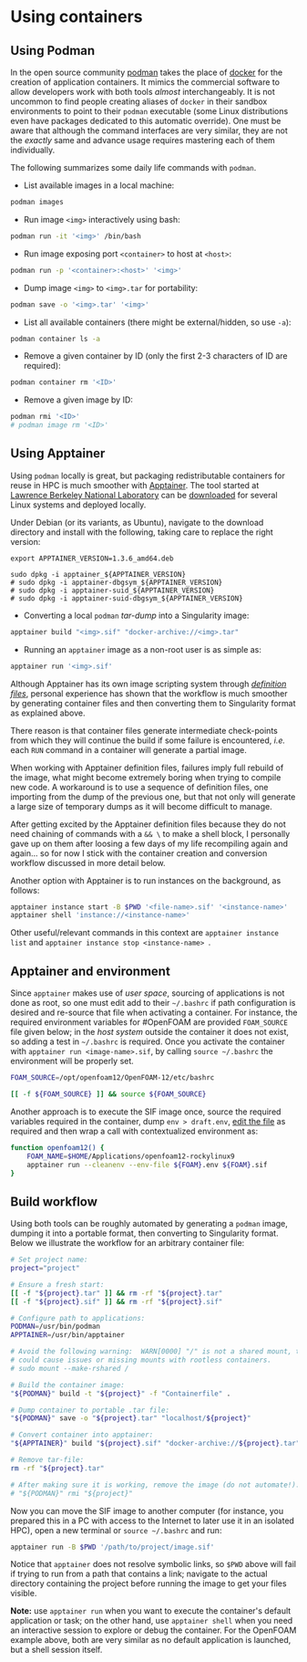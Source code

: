 # Using containers

## Using Podman

In the open source community [podman](https://podman.io/) takes the place of [docker](https://www.docker.com/) for the creation of application containers. It mimics the commercial software to allow developers work with both tools *almost* interchangeably. It is not uncommon to find people creating aliases of `docker` in their sandbox environments to point to their `podman` executable (some Linux distributions even have packages dedicated to this automatic override). One must be aware that although the command interfaces are very similar, they are not the *exactly* same and advance usage requires mastering each of them individually.

The following summarizes some daily life commands with `podman`.

- List available images in a local machine:

```bash
podman images
```

- Run image `<img>` interactively using bash:

```bash
podman run -it '<img>' /bin/bash
```

- Run image exposing port `<container>` to host at `<host>`:

```bash
podman run -p '<container>:<host>' '<img>'
```

- Dump image `<img>` to `<img>.tar` for portability:

```bash
podman save -o '<img>.tar' '<img>'
```

- List all available containers (there might be external/hidden, so use `-a`):

```bash
podman container ls -a
```

- Remove a given container by ID (only the first 2-3 characters of ID are required):

```bash
podman container rm '<ID>'
```

- Remove a given image by ID:

```bash
podman rmi '<ID>'
# podman image rm '<ID>'
```

## Using Apptainer

Using `podman` locally is great, but packaging redistributable containers for reuse in HPC is much smoother with [Apptainer](https://apptainer.org/). The tool started at [Lawrence Berkeley National Laboratory](https://www.lbl.gov/) can be [downloaded](https://github.com/apptainer/apptainer/releases) for several Linux systems and deployed locally.

Under Debian (or its variants, as Ubuntu), navigate to the download directory and install with the following, taking care to replace the right version:

```shell
export APPTAINER_VERSION=1.3.6_amd64.deb

sudo dpkg -i apptainer_${APPTAINER_VERSION}
# sudo dpkg -i apptainer-dbgsym_${APPTAINER_VERSION}
# sudo dpkg -i apptainer-suid_${APPTAINER_VERSION}
# sudo dpkg -i apptainer-suid-dbgsym_${APPTAINER_VERSION}
```

- Converting a local `podman` *tar-dump* into a Singularity image:

```bash
apptainer build "<img>.sif" "docker-archive://<img>.tar"
```

- Running an `apptainer` image as a non-root user is as simple as:

```bash
apptainer run '<img>.sif'
```

Although Apptainer has its own image scripting system through [*definition files*](https://apptainer.org/docs/user/latest/definition_files.html), personal experience has shown that the workflow is much smoother by generating container files and then converting them to Singularity format as explained above.

There reason is that container files generate intermediate check-points from which they will continue the build if some failure is encountered, *i.e.* each `RUN` command in a container will generate a partial image.

When working with Apptainer definition files, failures imply full rebuild of the image, what might become extremely boring when trying to compile new code. A workaround is to use a sequence of definition files, one importing from the dump of the previous one, but that not only will generate a large size of temporary dumps as it will become difficult to manage.

After getting excited by the Apptainer definition files because they do not need chaining of commands with a `&& \` to make a shell block, I personally gave up on them after loosing a few days of my life recompiling again and again... so for now I stick with the container creation and conversion workflow discussed in more detail below.

Another option with Apptainer is to run instances on the background, as follows:

```bash
apptainer instance start -B $PWD '<file-name>.sif' '<instance-name>'
apptainer shell 'instance://<instance-name>'
```

Other useful/relevant commands in this context are `apptainer instance list` and `apptainer instance stop <instance-name> `.

## Apptainer and environment

Since `apptainer` makes use of *user space*, sourcing of applications is not done as root, so one must edit add to their `~/.bashrc` if path configuration is desired and re-source that file when activating a container. For instance, the required environment variables for #OpenFOAM are provided `FOAM_SOURCE` file given below; in the *host system* outside the container it does not exist, so adding a test in `~/.bashrc` is required. Once you activate the container with `apptainer run <image-name>.sif`, by calling `source ~/.bashrc` the environment will be properly set.

```bash
FOAM_SOURCE=/opt/openfoam12/OpenFOAM-12/etc/bashrc

[[ -f ${FOAM_SOURCE} ]] && source ${FOAM_SOURCE}
```

Another approach is to execute the SIF image once, source the required variables required in the container, dump `env > draft.env`, [edit the file](https://github.com/wallytutor/learning-by-teaching/blob/main/containers/clean-env.py) as required and then wrap a call with contextualized environment as:

```bash
function openfoam12() {
    FOAM_NAME=$HOME/Applications/openfoam12-rockylinux9
    apptainer run --cleanenv --env-file ${FOAM}.env ${FOAM}.sif
}
```

## Build workflow

Using both tools can be roughly automated by generating a `podman` image, dumping it into a portable format, then converting to Singularity format. Below we illustrate the workflow for an arbitrary container file:

```bash
# Set project name:
project="project"

# Ensure a fresh start:
[[ -f "${project}.tar" ]] && rm -rf "${project}.tar"
[[ -f "${project}.sif" ]] && rm -rf "${project}.sif"

# Configure path to applications:
PODMAN=/usr/bin/podman
APPTAINER=/usr/bin/apptainer

# Avoid the following warning:  WARN[0000] "/" is not a shared mount, this
# could cause issues or missing mounts with rootless containers.
# sudo mount --make-rshared /

# Build the container image:
"${PODMAN}" build -t "${project}" -f "Containerfile" .

# Dump container to portable .tar file:
"${PODMAN}" save -o "${project}.tar" "localhost/${project}"

# Convert container into apptainer:
"${APPTAINER}" build "${project}.sif" "docker-archive://${project}.tar"

# Remove tar-file:
rm -rf "${project}.tar"

# After making sure it is working, remove the image (do not automate!):
# "${PODMAN}" rmi "${project}"
```

Now you can move the SIF image to another computer (for instance, you prepared this in a PC with access to the Internet to later use it in an isolated HPC), open a new terminal or `source ~/.bashrc` and run:

```bash
apptainer run -B $PWD '/path/to/project/image.sif'
```

Notice that `apptainer` does not resolve symbolic links, so `$PWD` above will fail if trying to run from a path that contains a link; navigate to the actual directory containing the project before running the image to get your files visible.

**Note:** use `apptainer run` when you want to execute the container's default application or task; on the other hand, use `apptainer shell` when you need an interactive session to explore or debug the container. For the OpenFOAM example above, both are very similar as no default application is launched, but a shell session itself.
